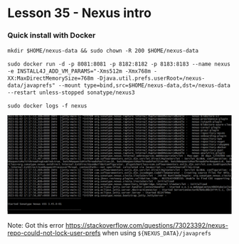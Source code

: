 # Lesson 35 - Nexus intro



### Quick install with Docker


```
mkdir $HOME/nexus-data && sudo chown -R 200 $HOME/nexus-data
```


```
sudo docker run -d -p 8081:8081 -p 8182:8182 -p 8183:8183 --name nexus -e INSTALL4J_ADD_VM_PARAMS="-Xms512m -Xmx768m -XX:MaxDirectMemorySize=768m -Djava.util.prefs.userRoot=/nexus-data/javaprefs" --mount type=bind,src=$HOME/nexus-data,dst=/nexus-data --restart unless-stopped sonatype/nexus3
```



```
sudo docker logs -f nexus
```


![title](images/Capture1.PNG)




Note: Got this error https://stackoverflow.com/questions/73023392/nexus-repo-could-not-lock-user-prefs
when using ```${NEXUS_DATA}/javaprefs```